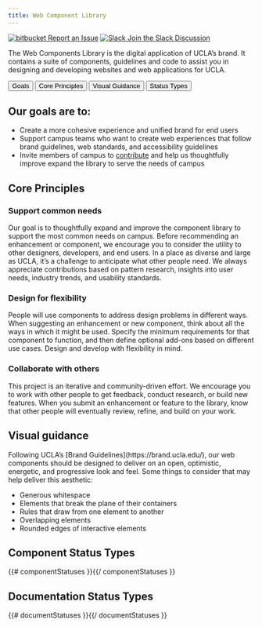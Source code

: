 ```yaml
---
title: Web Component Library
---
```

<a class="create-button small" href="https://bitbucket.org/uclaucomm/ucla-bruin-components/issues?status=new&status=open">![bitbucket](/build/docs/img/bitbucket-icon-white.png) Report an Issue</a>
<a class="create-button small" href="https://ucla.slack.com/archives/G01KJ3GJKHS">![Slack](/build/docs/img/slack-icon-white.png) Join the Slack Discussion</a>

The Web Components Library is the digital application of UCLA’s brand. It contains a suite of components, guidelines and code to assist you in designing and developing websites and web applications for UCLA.


<div class="tabs">
<div role="tablist" aria-label="content-tabs">
  <!-- Button One -->
  <button id="panel-01" class="btn tablinks" role="tab" aria-selected="true" aria-controls="panel-01-tab">
    Goals
  </button>
  <!-- Button Two -->
  <button id="panel-02" class="btn tablinks" role="tab" aria-selected="true" aria-controls="panel-02-tab" tabindex="-1">
    Core Principles
  </button>
  <!-- Button Three -->
  <button id="panel-03" class="btn tablinks" role="tab" aria-selected="true" aria-controls="panel-03-tab" tabindex="-1">
    Visual Guidance
  </button>
  <!-- Button Four -->
  <button id="panel-04" class="btn tablinks" role="tab" aria-selected="false" aria-controls="panel-04-tab" tabindex="-1">
    Status Types
  </button>
</div>

<!--Panel One -->
<div id="panel-01-tab" tabindex="0" role="tabpanel" aria-labelledby="panel-01" class="tabcontent">

<h2>Our goals are to:</h2>

- Create a more cohesive experience and unified brand for end users
- Support campus teams who want to create web experiences that follow brand guidelines, web standards, and accessibility guidelines
- Invite members of campus to [contribute](/build/%!CurrentVersion%!/docs/contribute.html) and help us thoughtfully improve expand the library to serve the needs of campus

</div>

<!--Panel Two -->
<div id="panel-02-tab" tabindex="0" role="tabpanel" aria-labelledby="panel-02" class="tabcontent">

<h2>Core Principles</h2>

### Support common needs
Our goal is to thoughtfully expand and improve the component library to support the most common needs on campus. Before recommending an enhancement or component, we encourage you to consider the utility to other designers, developers, and end users. In a place as diverse and large as UCLA, it’s a challenge to anticipate what other people need. We always appreciate contributions based on pattern research, insights into user needs, industry trends, and usability standards.

### Design for flexibility
People will use components to address design problems in different ways. When suggesting an enhancement or new component, think about all the ways in which it might be used. Specify the minimum requirements for that component to function, and then define optional add-ons based on different use cases. Design and develop with flexibility in mind.

### Collaborate with others
This project is an iterative and community-driven effort. We encourage you to work with other people to get feedback, conduct research, or build new features. When you submit an enhancement or feature to the library, know that other people will eventually review, refine, and build on your work.
</div>

<!--Panel Three -->
<div id="panel-03-tab" tabindex="0" role="tabpanel" aria-labelledby="panel-03" class="tabcontent">

<h2>Visual guidance</h2>
Following UCLA’s [Brand Guidelines](https://brand.ucla.edu/), our web components should be designed to deliver on an open, optimistic, energetic, and progressive look and feel. Some things to consider that may help deliver this aesthetic:

- Generous whitespace
- Elements that break the plane of their containers
- Rules that draw from one element to another
- Overlapping elements
- Rounded edges of interactive elements

</div>

<!--Panel Four -->
<div id="panel-04-tab" tabindex="0" role="tabpanel" aria-labelledby="panel-04" class="tabcontent">

<h2>Component Status Types</h2>

{{# componentStatuses }}{{/ componentStatuses }}

<h2>Documentation Status Types</h2>

{{# documentStatuses }}{{/ documentStatuses }}

</div>

</div>
